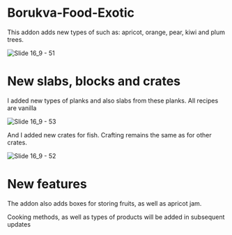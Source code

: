 # Borukva-Food-Exotic
This addon adds new types of such as: apricot, orange, pear, kiwi and plum trees.

![Slide 16_9 - 51](https://github.com/user-attachments/assets/24de77d7-b395-4fb9-8b11-ea70eeadde76)

# New slabs, blocks and crates
I added new types of planks and also slabs from these planks. All recipes are vanilla

![Slide 16_9 - 53](https://github.com/user-attachments/assets/c8c3c57c-111b-4e2b-9371-f31f4f8667c6)

And  I added new crates for fish. Crafting remains the same as for other crates.

![Slide 16_9 - 52](https://github.com/user-attachments/assets/641f55bc-d537-410f-a595-6f9c8e011e11)

# New features
The addon also adds boxes for storing fruits, as well as apricot jam.

Cooking methods, as well as types of products will be added in subsequent updates